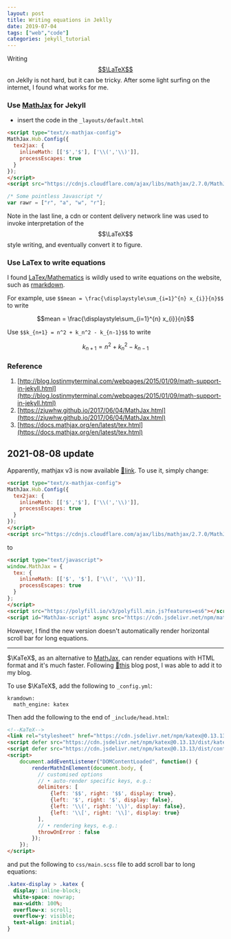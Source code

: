 ```yaml
---
layout: post
title: Writing equations in Jeklly
date: 2019-07-04
tags: ["web","code"]
categories: jekyll_tutorial
---
```


Writing [$$\LaTeX$$] on Jeklly is not hard, but it can be tricky. After some light surfing on the internet, I found what works for me.

### Use [MathJax] for Jekyll

- insert the code in the `_layouts/default.html`

```html
<script type="text/x-mathjax-config">
MathJax.Hub.Config({
  tex2jax: {
    inlineMath: [['$','$'], ['\\(','\\)']],
    processEscapes: true
  }
});
</script>
<script src="https://cdnjs.cloudflare.com/ajax/libs/mathjax/2.7.0/MathJax.js?config=TeX-AMS-MML_HTMLorMML" type="text/javascript"></script>
```

```javascript
/* Some pointless Javascript */
var rawr = ["r", "a", "w", "r"];
```

Note in the last line, a cdn or content delivery network line was used to invoke interpretation of the $$\LaTeX$$ style writing, and eventually convert it to figure.

### Use LaTex to write equations

I found [LaTex/Mathematics] is wildly used to write equations on the website, such as [rmarkdown].

For example, use `$$mean = \frac{\displaystyle\sum_{i=1}^{n} x_{i}}{n}$$` to write

$$mean = \frac{\displaystyle\sum_{i=1}^{n} x_{i}}{n}$$

Use `$$k_{n+1} = n^2 + k_n^2 - k_{n-1}$$` to write

$$k_{n+1} = n^2 + k_n^2 - k_{n-1}$$

### Reference

1. [http://blog.lostinmyterminal.com/webpages/2015/01/09/math-support-in-jekyll.html](http://blog.lostinmyterminal.com/webpages/2015/01/09/math-support-in-jekyll.html)
2. [https://zjuwhw.github.io/2017/06/04/MathJax.html](https://zjuwhw.github.io/2017/06/04/MathJax.html)
3. [https://docs.mathjax.org/en/latest/tex.html](https://docs.mathjax.org/en/latest/tex.html)

[$$\LaTeX$$]: https://www.latex-project.org/
[MathJax]:https://www.mathjax.org/
[LaTex/Mathematics]:https://en.wikibooks.org/wiki/LaTeX/Mathematics
[rmarkdown]:http://rmarkdown.rstudio.com/authoring_basics.html

## 2021-08-08 update

Apparently, mathjax v3 is now available [🔗link](https://www.mathjax.org/?utm_source=cdnjs&utm_medium=cdnjs_link&utm_campaign=cdnjs_library#gettingstarted).
To use it, simply change:

```html
<script type="text/x-mathjax-config">
MathJax.Hub.Config({
  tex2jax: {
    inlineMath: [['$','$'], ['\\(','\\)']],
    processEscapes: true
  }
});
</script>
<script src="https://cdnjs.cloudflare.com/ajax/libs/mathjax/2.7.0/MathJax.js?config=TeX-AMS-MML_HTMLorMML" type="text/javascript"></script>
```

to

```html
<script type="text/javascript">
window.MathJax = {
  tex: {
    inlineMath: [['$', '$'], ['\\(', '\\)']],
    processEscapes: true
  }
};
</script>
<script src="https://polyfill.io/v3/polyfill.min.js?features=es6"></script>
<script id="MathJax-script" async src="https://cdn.jsdelivr.net/npm/mathjax@3/es5/tex-mml-chtml.js"></script>
```
However, I find the new version doesn't automatically render horizontal scroll bar for long equations.

---

$\KaTeX$, as an alternative to [MathJax], can render equations with HTML format and it's much faster. Following [🔗this](https://www.xuningyang.com/blog/2021-01-11-katex-with-jekyll/) blog post, I was able to add it to my blog.

To use $\KaTeX$, add the following to `_config.yml`:
```
kramdown:
  math_engine: katex
```

Then add the following to the end of `_include/head.html`:

```html
<!--KaTeX-->
<link rel="stylesheet" href="https://cdn.jsdelivr.net/npm/katex@0.13.13/dist/katex.min.css" integrity="sha384-RZU/ijkSsFbcmivfdRBQDtwuwVqK7GMOw6IMvKyeWL2K5UAlyp6WonmB8m7Jd0Hn" crossorigin="anonymous">
<script defer src="https://cdn.jsdelivr.net/npm/katex@0.13.13/dist/katex.min.js" integrity="sha384-pK1WpvzWVBQiP0/GjnvRxV4mOb0oxFuyRxJlk6vVw146n3egcN5C925NCP7a7BY8" crossorigin="anonymous"></script>
<script defer src="https://cdn.jsdelivr.net/npm/katex@0.13.13/dist/contrib/auto-render.min.js" integrity="sha384-vZTG03m+2yp6N6BNi5iM4rW4oIwk5DfcNdFfxkk9ZWpDriOkXX8voJBFrAO7MpVl" crossorigin="anonymous"></script>
<script>
    document.addEventListener("DOMContentLoaded", function() {
        renderMathInElement(document.body, {
          // customised options
          // • auto-render specific keys, e.g.:
          delimiters: [
              {left: '$$', right: '$$', display: true},
              {left: '$', right: '$', display: false},
              {left: '\\(', right: '\\)', display: false},
              {left: '\\[', right: '\\]', display: true}
          ],
          // • rendering keys, e.g.:
          throwOnError : false
        });
    });
</script>
```

and put the following to `css/main.scss` file to add scroll bar to long equations:

```css
.katex-display > .katex {
  display: inline-block;
  white-space: nowrap;
  max-width: 100%;
  overflow-x: scroll;
  overflow-y: visible;
  text-align: initial;
}
```
